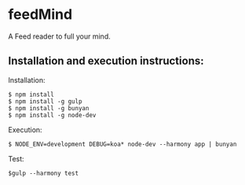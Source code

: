 # feedMind
A Feed reader to full your mind.

Installation and execution instructions:
------------------------------------------
Installation:

    $ npm install
    $ npm install -g gulp
    $ npm install -g bunyan
    $ npm install -g node-dev

Execution:

    $ NODE_ENV=development DEBUG=koa* node-dev --harmony app | bunyan
    
Test:

    $gulp --harmony test